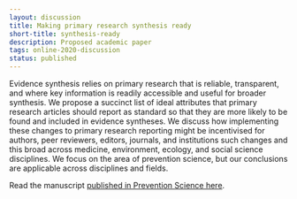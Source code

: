 ```yaml
---
layout: discussion
title: Making primary research synthesis ready
short-title: synthesis-ready
description: Proposed academic paper
tags: online-2020-discussion
status: published
---
```

Evidence synthesis relies on primary research that is reliable, transparent, and where key information is readily accessible and useful for broader synthesis. We propose a succinct list of ideal attributes that primary research articles should report as standard so that they are more likely to be found and included in evidence syntheses. We discuss how implementing these changes to primary research reporting might be incentivised for authors, peer reviewers, editors, journals, and institutions such changes and this broad across medicine, environment, ecology, and social science disciplines. We focus on the area of prevention science, but our conclusions are applicable across disciplines and fields.  

Read the manuscript <a href="rdcu.be/cpmwV" target="_blank">published in Prevention Science here</a>.
